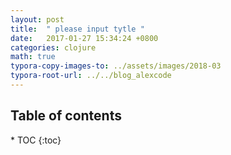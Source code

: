```yaml
---
layout: post
title:  " please input tytle "
date:   2017-01-27 15:34:24 +0800
categories: clojure 
math: true
typora-copy-images-to: ../assets/images/2018-03
typora-root-url: ../../blog_alexcode
---
```

<h2>Table of contents</h2>
* TOC
{:toc}



